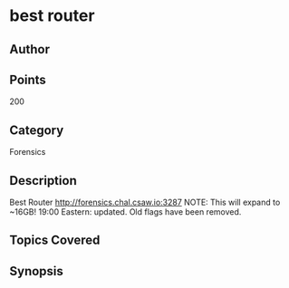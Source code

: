 # best router
## Author

## Points
200
## Category
Forensics
## Description
Best Router
http://forensics.chal.csaw.io:3287
NOTE: This will expand to ~16GB!
19:00 Eastern: updated. Old flags have been removed.
## Topics Covered

## Synopsis

